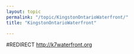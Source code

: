 ```yaml
---
layout: topic
permalink: "/topic/KingstonOntarioWaterfront/"
title: "KingstonOntarioWaterfront"

---
```


#REDIRECT http://k7waterfront.org

